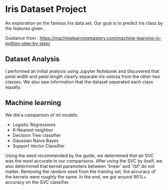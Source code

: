 # Iris Dataset Project

An exploration on the famous Iris data set. Our goal is to predict iris class
by the features given .

Guidance from : https://machinelearningmastery.com/machine-learning-in-python-step-by-step/

## Dataset Analysis
I performed an initial analysis using Jupyter Notebook and discovered that
petal width and petal length clearly separate iris-setosa from the other
two classes. We also saw information that the dataset separated each class
equally.

## Machine learning
We did a comparison of ml models:
* Logistic Regressions
* K-Nearest neighbor
* Decision Tree classifier
* Gaussian Naive Bayes
* Support Vector Classifier

Using the seed recommended by the guide, we determined that an SVC was the most
accurate in our comparisons. After using the SVC by itself, we also determined
that kernel parameters between 'linear' and 'rbf' do not matter. Removing the
random seed from the training set, the accuracy of the kernels were roughly the
same. In the end, we got around 90%+ accuracy on the SVC classifier. 
